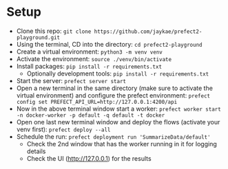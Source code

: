 # Setup
- Clone this repo: `git clone https://github.com/jaykae/prefect2-playground.git`
- Using the terminal, CD into the directory: `cd prefect2-playground`
- Create a virtual environment: `python3 -m venv venv`
- Activate the environment: `source ./venv/bin/activate`
- Install packages: `pip install -r requirements.txt`
    - Optionally development tools: `pip install -r requirements.txt`
- Start the server: `prefect server start`
- Open a new terminal in the same directory (make sure to activate the virtual environment) and configure the prefect environment: `prefect config set PREFECT_API_URL=http://127.0.0.1:4200/api`
- Now in the above terminal window start a worker: `prefect worker start -n docker-worker -p default -q default -t docker`
- Open one last new terminal window and deploy the flows (activate your venv first): `prefect deploy --all`
- Schedule the run: `prefect deployment run 'SummarizeData/default'`
    -  Check the 2nd window that has the worker running in it for logging details
    -  Check the UI (http://127.0.0.1) for the results
